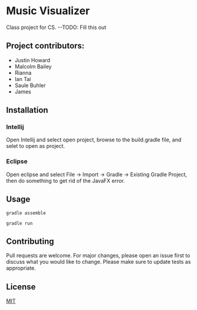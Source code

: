 # Music Visualizer

Class project for CS. --TODO: Fill this out

## Project contributors:
- Justin Howard
- Malcolm Bailey
- Rianna
- Ian Tai
- Saule Buhler
- James

## Installation

### Intellij
Open Intellij and select open project, browse to the build.gradle file, and selet to open as project.

### Eclipse
Open eclipse and select File -> Import -> Gradle -> Existing Gradle Project, then do something to get rid of the JavaFX error.


## Usage

```build
gradle assemble

gradle run
```

## Contributing
Pull requests are welcome. For major changes, please open an issue first to discuss what you would like to change.
Please make sure to update tests as appropriate.

## License
[MIT](https://choosealicense.com/licenses/mit/)
